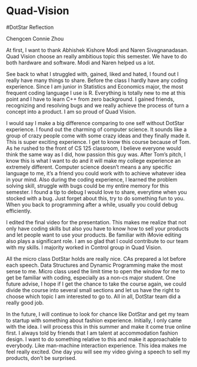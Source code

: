 # Quad-Vision
#DotStar Reflection

Chengcen Connie Zhou

At first, I want to thank Abhishek Kishore Modi and Naren Sivagnanadasan.  Quad Vision choose an really ambitious  topic this semester. We have to do both hardware and software. Modi and Naren helped us a lot.

See back to what I struggled with, gained, liked and hated, I found out I really have many things to share. Before the class I hardly have any coding experience. Since I am junior in Statistics and Economics major, the most frequent coding language I use is R. Everything is totally new to me at this point and I have to learn C++ from zero background. I gained friends, recognizing and resolving bugs and we really achieve the process of turn a concept into a product. I am so proud of Quad Vision.

I would say I make a big difference comparing to one self without DotStar experience. I found out the charming of computer science. It sounds like a group of crazy people come with some crazy ideas and they finally made it. This is super exciting experience. I get to know this course because of Tom. As he rushed to the front of CS 125 classroom, I believe everyone would think the same way as I did, how passion this guy was. After Tom’s pitch, I know this is what I want to do and it will make my college experience an extremely different. Computer science doesn’t means a any specific language to me, it’s a friend you could work with to achieve whatever idea in your mind. Also during the coding experience, I learned the problem solving skill, struggle with bugs could be my entire memory for this semester. I found a tip to debug I would love to share, everytime when you stocked with a bug. Just forget about this, try to do something fun to you. When you back to programming after a while, usually you could debug efficiently.

I edited the final video for the presentation. This makes me realize that not only have coding skills but also you have to know how to sell your products and let people want to use your products. Be familiar with iMovie editing also plays a significant role. I am so glad that I could contribute to our team with my skills. I majority worked in Control group in Quad Vision.

All the micro class DotStar holds are really nice. CAs prepared a lot before each speech. Data Structures and Dynamic Programming make the most sense to me. Micro class used the limit time to open the window for me to get be familiar with coding, especially as a non-cs major student. One future advise, I hope if I get the chance to take the course again, we could divide the course into several small sections and let us have the right to choose which topic I am interested to go to. All in all, DotStar team did a really good job. 

In the future, I will continue to look for chance like DotStar and get my team to startup with something about fashion experience. Initially, I only came with the idea. I will process this in this summer and make it come true online first. I always told by friends that I am talent at accommodation fashion design.  I want to do something relative to this and make it approachable to everybody. Like man-machine interaction experience. This idea makes me feel really excited. One day you will see my video giving a speech to sell my products, don’t be surprised.


